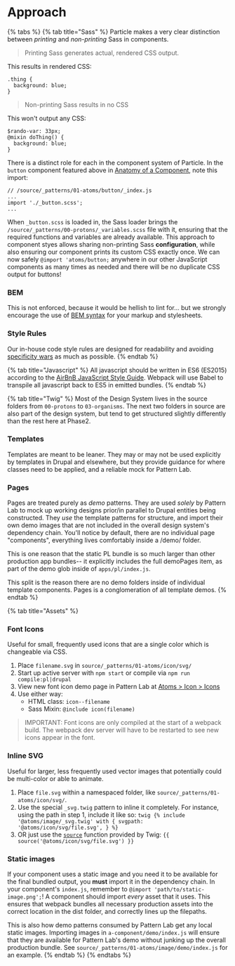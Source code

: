 # Approach



{% tabs %}
{% tab title="Sass" %}
Particle makes a very clear distinction between _printing_ and _non-printing_ Sass in components.

> Printing Sass generates actual, rendered CSS output.

This results in rendered CSS:

```text
.thing {
  background: blue;
}
```

> Non-printing Sass results in no CSS

This won't output any CSS:

```text
$rando-var: 33px;
@mixin doThing() {
  background: blue;
}
```

There is a distinct role for each in the component system of Particle. In the `button` component featured above in [Anatomy of a Component](https://phase2.github.io/frontend-docs/architecture/components/#anatomy-of-a-component), note this import:

```text
// /source/_patterns/01-atoms/button/_index.js
...
import './_button.scss';
...

```

When `_button.scss` is loaded in, the Sass loader brings the
`/source/_patterns/00-protons/_variables.scss` file with it, ensuring that the
required functions and variables are already available. This approach to
component styes allows sharing non-printing Sass **configuration**, while also
ensuring our component prints its custom CSS exactly once. We can now safely
`@import 'atoms/button;` anywhere in our other JavaScript components as many
times as needed and there will be no duplicate CSS output for buttons!

### BEM

This is not enforced, because it would be hellish to lint for... but we strongly encourage the use of [BEM syntax](http://getbem.com/introduction/) for your markup and stylesheets.

### Style Rules

Our in-house code style rules are designed for readability and avoiding [specificity wars](http://www.standardista.com/css3/css-specificity/) as much as possible.
{% endtab %}

{% tab title="Javascript" %}
All javascript should be written in ES6 \(ES2015\) according to the [AirBnB JavaScript Style Guide](https://github.com/airbnb/javascript). Webpack will use Babel to transpile all javascript back to ES5 in emitted bundles.
{% endtab %}

{% tab title="Twig" %}
Most of the Design System lives in the source folders from `00-protons` to `03-organisms`. The next two folders in source are also part of the design system, but tend to get structured slightly differently than the rest here at Phase2.

### Templates

Templates are meant to be leaner. They may or may not be used explicitly by templates in Drupal and elsewhere, but they provide guidance for where classes need to be applied, and a reliable mock for Pattern Lab.

### Pages

Pages are treated purely as _demo_ patterns. They are used _solely_ by Pattern Lab to mock up working designs prior/in parallel to Drupal entities being constructed. They _use_ the template patterns for structure, and import their own demo images that are not included in the overall design system's dependency chain. You'll notice by default, there are no individual page "components", everything lives comfortably inside a /demo/ folder.

This is one reason that the static PL bundle is so much larger than other production app bundles-- it explicitly includes the full demoPages item, as part of the demo glob inside of `apps/pl/index.js`.

This split is the reason there are no demo folders inside of individual template components. Pages is a conglomeration of all template demos.
{% endtab %}

{% tab title="Assets" %}
### Font Icons

Useful for small, frequently used icons that are a single color which is changeable via CSS.

1. Place `filename.svg` in `source/_patterns/01-atoms/icon/svg/`
2. Start up active server with `npm start` or compile via `npm run compile:pl|drupal`
3. View new font icon demo page in Pattern Lab at [Atoms &gt; Icon &gt; Icons](http://localhost:8080/pl/?p=atoms-icons)
4. Use either way:
   * HTML class: `icon--filename`
   * Sass Mixin: `@include icon(filename)`

> IMPORTANT: Font icons are only compiled at the start of a webpack build. The webpack dev server will have to be restarted to see new icons appear in the font.

### **Inline SVG**

Useful for larger, less frequently used vector images that potentially could be multi-color or able to animate.

1. Place `file.svg` within a namespaced folder, like `source/_patterns/01-atoms/icon/svg/`.
2. Use the special `_svg.twig` pattern to inline it completely. For instance, using the path in step 1, include it like so: `twig {% include '@atoms/image/_svg.twig' with { svgpath: '@atoms/icon/svg/file.svg', } %}`
3. OR just use the [`source`](https://twig.symfony.com/doc/2.x/functions/source.html) function provided by Twig: `{{ source('@atoms/icon/svg/file.svg') }}`

### Static images

If your component uses a static image and you need it to be available for the final bundled output, you **must** import it in the dependency chain. In your component's `index.js`, remember to `@import 'path/to/static-image.png';`! A component should import _every_ asset that it uses. This ensures that webpack bundles all necessary production assets into the correct location in the dist folder, and correctly lines up the filepaths.

This is also how demo patterns consumed by Pattern Lab get any local static images. Importing images in `a-component/demo/index.js` will ensure that they are available for Pattern Lab's demo without junking up the overall production bundle. See `source/_patterns/01-atoms/image/demo/index.js` for an example.
{% endtab %}
{% endtabs %}

